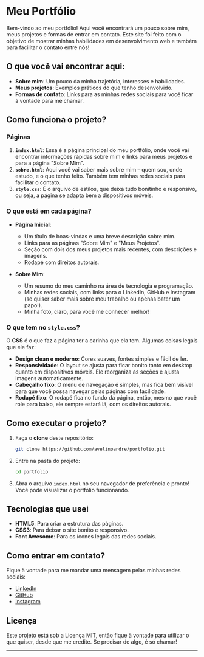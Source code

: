 # Meu Portfólio

Bem-vindo ao meu portfólio! Aqui você encontrará um pouco sobre mim, meus projetos e formas de entrar em contato. Este site foi feito com o objetivo de mostrar minhas habilidades em desenvolvimento web e também para facilitar o contato entre nós!

## O que você vai encontrar aqui:

- **Sobre mim**: Um pouco da minha trajetória, interesses e habilidades.
- **Meus projetos**: Exemplos práticos do que tenho desenvolvido.
- **Formas de contato**: Links para as minhas redes sociais para você ficar à vontade para me chamar.

## Como funciona o projeto?

### Páginas

1. **`index.html`**: Essa é a página principal do meu portfólio, onde você vai encontrar informações rápidas sobre mim e links para meus projetos e para a página "Sobre Mim".
2. **`sobre.html`**: Aqui você vai saber mais sobre mim – quem sou, onde estudo, e o que tenho feito. Também tem minhas redes sociais para facilitar o contato.
3. **`style.css`**: É o arquivo de estilos, que deixa tudo bonitinho e responsivo, ou seja, a página se adapta bem a dispositivos móveis.

### O que está em cada página?

- **Página Inicial**: 
    - Um título de boas-vindas e uma breve descrição sobre mim.
    - Links para as páginas "Sobre Mim" e "Meus Projetos".
    - Seção com dois dos meus projetos mais recentes, com descrições e imagens.
    - Rodapé com direitos autorais.

- **Sobre Mim**:
    - Um resumo do meu caminho na área de tecnologia e programação.
    - Minhas redes sociais, com links para o LinkedIn, GitHub e Instagram (se quiser saber mais sobre meu trabalho ou apenas bater um papo!).
    - Minha foto, claro, para você me conhecer melhor!

### O que tem no `style.css`?

O **CSS** é o que faz a página ter a carinha que ela tem. Algumas coisas legais que ele faz:

- **Design clean e moderno**: Cores suaves, fontes simples e fácil de ler.
- **Responsividade**: O layout se ajusta para ficar bonito tanto em desktop quanto em dispositivos móveis. Ele reorganiza as seções e ajusta imagens automaticamente.
- **Cabeçalho fixo**: O menu de navegação é simples, mas fica bem visível para que você possa navegar pelas páginas com facilidade.
- **Rodapé fixo**: O rodapé fica no fundo da página, então, mesmo que você role para baixo, ele sempre estará lá, com os direitos autorais.

## Como executar o projeto?

1. Faça o **clone** deste repositório:
    ```bash
    git clone https://github.com/avelinoandre/portfolio.git
    ```

2. Entre na pasta do projeto:
    ```bash
    cd portfolio
    ```

3. Abra o arquivo `index.html` no seu navegador de preferência e pronto! Você pode visualizar o portfólio funcionando.

## Tecnologias que usei

- **HTML5**: Para criar a estrutura das páginas.
- **CSS3**: Para deixar o site bonito e responsivo.
- **Font Awesome**: Para os ícones legais das redes sociais.

## Como entrar em contato?

Fique à vontade para me mandar uma mensagem pelas minhas redes sociais:

- [LinkedIn](https://www.linkedin.com/in/andreavelino06/)
- [GitHub](https://github.com/avelinoandre)
- [Instagram](https://www.instagram.com/avelinoandre/)

## Licença

Este projeto está sob a Licença MIT, então fique à vontade para utilizar o que quiser, desde que me credite. Se precisar de algo, é só chamar!

---
